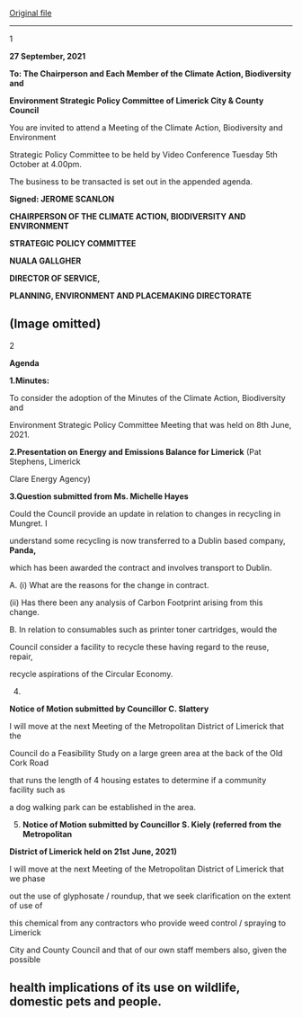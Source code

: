 [Original file](https://www.limerick.ie/sites/default/files/media/documents/2022-02/20210920-agenda-cabe-spc.pdf)

---
1

**27 September, 2021**

**To: The Chairperson and Each Member of the Climate Action, Biodiversity and**

**Environment Strategic Policy Committee of Limerick City & County Council**

You are invited to attend a Meeting of the Climate Action, Biodiversity and Environment

Strategic Policy Committee to be held by Video Conference Tuesday 5th October at 4.00pm.

The business to be transacted is set out in the appended agenda.

**Signed: JEROME SCANLON**

**CHAIRPERSON OF THE CLIMATE ACTION, BIODIVERSITY AND ENVIRONMENT**

**STRATEGIC POLICY COMMITTEE**

**NUALA GALLGHER**

**DIRECTOR OF SERVICE,**

**PLANNING, ENVIRONMENT AND PLACEMAKING DIRECTORATE**

(Image omitted)
---
2

**Agenda**

**1.Minutes:**

To consider the adoption of the Minutes of the Climate Action, Biodiversity and

Environment Strategic Policy Committee Meeting that was held on 8th June, 2021.

**2.Presentation on Energy and Emissions Balance for Limerick** (Pat Stephens, Limerick

Clare Energy Agency)

**3.Question submitted from Ms. Michelle Hayes**

Could the Council provide an update in relation to changes in recycling in Mungret. I

understand some recycling is now transferred to a Dublin based company, **Panda,**

which has been awarded the contract and involves transport to Dublin.

A. (i) What are the reasons for the change in contract.

(ii) Has there been any analysis of Carbon Footprint arising from this change.

B. In relation to consumables such as printer toner cartridges, would the

Council consider a facility to recycle these having regard to the reuse, repair,

recycle aspirations of the Circular Economy.

4.

**Notice of Motion submitted by Councillor C. Slattery**

I will move at the next Meeting of the Metropolitan District of Limerick that the

Council do a Feasibility Study on a large green area at the back of the Old Cork Road

that runs the length of 4 housing estates to determine if a community facility such as

a dog walking park can be established in the area.

5. **Notice of Motion submitted by Councillor S. Kiely (referred from the Metropolitan**

**District of Limerick held on 21st** **June, 2021)**

I will move at the next Meeting of the Metropolitan District of Limerick that we phase

out the use of glyphosate / roundup, that we seek clarification on the extent of use of

this chemical from any contractors who provide weed control / spraying to Limerick

City and County Council and that of our own staff members also, given the possible

health implications of its use on wildlife, domestic pets and people.
---
